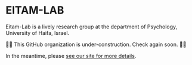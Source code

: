 # EITAM-LAB

Eitam-Lab is a lively research group at the department of Psychology, University of Haifa, Israel.

🚧🚧 This GitHub organization is under-construction. Check again soon. 🚧🚧

In the meantime, please [see our site for more details](https://www.eitamlab.org/).
